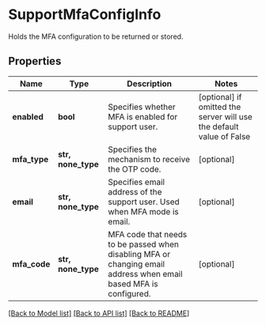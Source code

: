 # SupportMfaConfigInfo

Holds the MFA configuration to be returned or stored.

## Properties
Name | Type | Description | Notes
------------ | ------------- | ------------- | -------------
**enabled** | **bool** | Specifies whether MFA is enabled for support user. | [optional]  if omitted the server will use the default value of False
**mfa_type** | **str, none_type** | Specifies the mechanism to receive the OTP code. | [optional] 
**email** | **str, none_type** | Specifies email address of the support user. Used when MFA mode is email. | [optional] 
**mfa_code** | **str, none_type** | MFA code that needs to be passed when disabling MFA or changing email address when email based MFA is configured. | [optional] 

[[Back to Model list]](../README.md#documentation-for-models) [[Back to API list]](../README.md#documentation-for-api-endpoints) [[Back to README]](../README.md)


